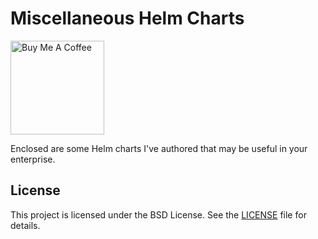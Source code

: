 # Miscellaneous Helm Charts

<a href="https://www.buymeacoffee.com/naterator" target="_blank">
<img src="https://cdn.buymeacoffee.com/buttons/v2/default-red.png"
  alt="Buy Me A Coffee" style="width: 150px !important;" ></a>

Enclosed are some Helm charts I've authored that may be useful
in your enterprise.

## License

This project is licensed under the BSD License. See the
[LICENSE](LICENSE) file for details.
